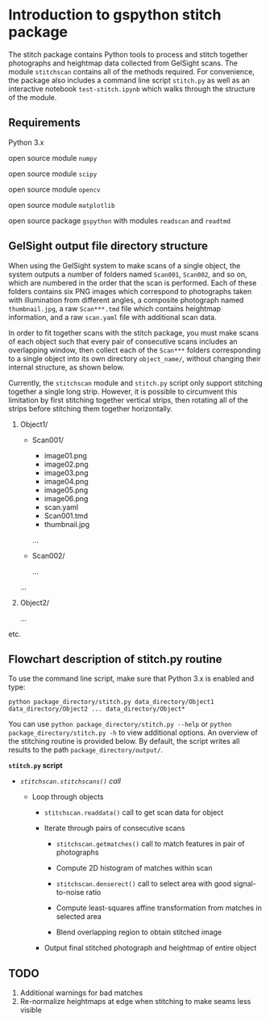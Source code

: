 # Introduction to gspython stitch package

The stitch package contains Python tools to process and stitch together photographs and heightmap data collected from GelSight scans. The module `stitchscan` contains all of the methods required. For convenience, the package also includes a command line script `stitch.py` as well as an interactive notebook `test-stitch.ipynb` which walks through the structure of the module.

## Requirements

Python 3.x

open source module `numpy`

open source module `scipy`

open source module `opencv`

open source module `matplotlib`

open source package `gspython` with modules `readscan` and `readtmd`

## GelSight output file directory structure

When using the GelSight system to make scans of a single object, the system outputs a number of folders named `Scan001`, `Scan002`, and so on, which are numbered in the order that the scan is performed. Each of these folders contains six PNG images which correspond to photographs taken with illumination from different angles, a composite photograph named `thumbnail.jpg`, a raw `Scan***.tmd` file which contains heightmap information, and a raw `scan.yaml` file with additional scan data. 

In order to fit together scans with the stitch package, you must make scans of each object such that every pair of consecutive scans includes  an overlapping window, then collect each of the `Scan***` folders corresponding to a single object into its own directory `object_name/`, without changing their internal structure, as shown below. 

Currently, the `stitchscan` module and `stitch.py` script only support stitching together a single long strip. However, it is possible to circumvent this limitation by first stitching together vertical strips, then rotating all of the strips before stitching them together horizontally. 

1. Object1/
    * Scan001/
        * image01.png
        * image02.png
        * image03.png
        * image04.png
        * image05.png
        * image06.png
        * scan.yaml
        * Scan001.tmd
        * thumbnail.jpg
        
        ...
    * Scan002/
        
        ...
    
    ...
2. Object2/
    
    ...

etc.

## Flowchart description of stitch.py routine

To use the command line script, make sure that Python 3.x is enabled and type:
    
    python package_directory/stitch.py data_directory/Object1 data_directory/Object2 ... data_directory/Object*
    
You can use `python package_directory/stitch.py --help` or `python package_directory/stitch.py -h` to view additional options. An overview of the stitching routine is provided below. By default, the script writes all results to the path `package_directory/output/`. 

**`stitch.py` script**

- *`stitchscan.stitchscans()` call*
    
    - Loop through objects
        
        - `stitchscan.readdata()` call to get scan data for object
        
        - Iterate through pairs of consecutive scans
        
            - `stitchscan.getmatches()` call to match features in pair of photographs
            
            - Compute 2D histogram of matches within scan
            
            - `stitchscan.denserect()` call to select area with good signal-to-noise ratio
            
            - Compute least-squares affine transformation from matches in selected area
            
            - Blend overlapping region to obtain stitched image
        
        - Output final stitched photograph and heightmap of entire object

## TODO
1. Additional warnings for bad matches
2. Re-normalize heightmaps at edge when stitching to make seams less visible
